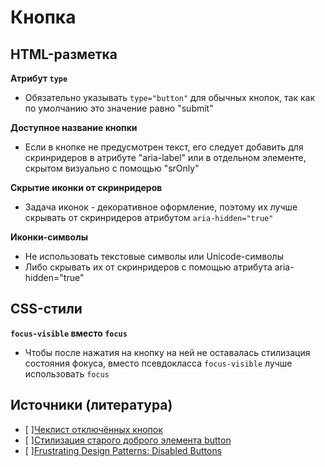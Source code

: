 # **Кнопка**

## HTML-разметка
**Атрибут `type`**
- Обязательно указывать `type="button"` для обычных кнопок, так как по умолчанию это значение равно "submit"

**Доступное название кнопки**
- Если в кнопке не предусмотрен текст, его следует добавить для скринридеров в атрибуте "aria-label" или в отдельном элементе, скрытом визуально с помощью "srOnly"

**Скрытие иконки от скринридеров**
- Задача иконок - декоративное оформление, поэтому их лучше скрывать от скринридеров атрибутом `aria-hidden="true"`

**Иконки-символы**
- Не использовать текстовые символы или Unicode-символы
- Либо скрывать их от скринридеров с помощью атрибута aria-hidden="true"


## CSS-стили
**`focus-visible` вместо `focus`**
- Чтобы после нажатия на кнопку на ней не оставалась стилизация состояния фокуса, вместо псевдокласса `focus-visible` лучше использовать  `focus`


## Источники (литература)
- [ ][Чеклист отключённых кнопок](https://twitter.com/smashingmag/status/1422851562414673924)
- [ ][Стилизация старого доброго элемента button](https://habr.com/ru/company/ruvds/blog/489820/)
- [ ][Frustrating Design Patterns: Disabled Buttons](https://www.smashingmagazine.com/2021/08/frustrating-design-patterns-disabled-buttons/)